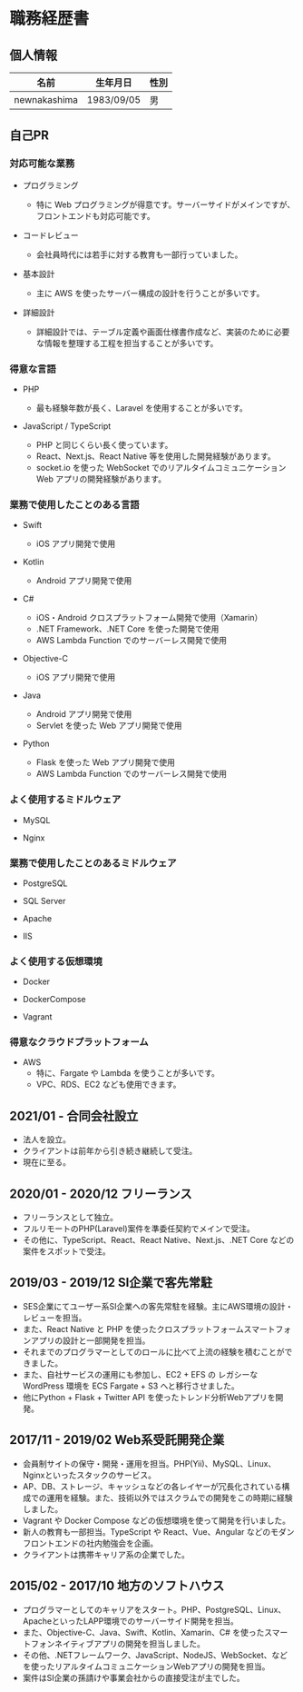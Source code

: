 # 職務経歴書

## 個人情報

| 名前 | 生年月日 | 性別 |
| ---|---|--- |
| newnakashima | 1983/09/05 | 男 |




## 自己PR
### 対応可能な業務

- プログラミング
    - 特に Web プログラミングが得意です。サーバーサイドがメインですが、フロントエンドも対応可能です。

- コードレビュー
    - 会社員時代には若手に対する教育も一部行っていました。

- 基本設計
    - 主に AWS を使ったサーバー構成の設計を行うことが多いです。

- 詳細設計
    - 詳細設計では、テーブル定義や画面仕様書作成など、実装のために必要な情報を整理する工程を担当することが多いです。

### 得意な言語

- PHP
    - 最も経験年数が長く、Laravel を使用することが多いです。

- JavaScript / TypeScript
    - PHP と同じくらい長く使っています。
    - React、Next.js、React Native 等を使用した開発経験があります。
    - socket.io を使った WebSocket でのリアルタイムコミュニケーション Web アプリの開発経験があります。

### 業務で使用したことのある言語

- Swift
    - iOS アプリ開発で使用

- Kotlin
    - Android アプリ開発で使用

- C#
    - iOS・Android クロスプラットフォーム開発で使用（Xamarin）
    - .NET Framework、.NET Core を使った開発で使用
    - AWS Lambda Function でのサーバーレス開発で使用

- Objective-C
    - iOS アプリ開発で使用

- Java
    - Android アプリ開発で使用
    - Servlet を使った Web アプリ開発で使用

- Python
    - Flask を使った Web アプリ開発で使用
    - AWS Lambda Function でのサーバーレス開発で使用

### よく使用するミドルウェア

- MySQL

- Nginx

### 業務で使用したことのあるミドルウェア

- PostgreSQL

- SQL Server

- Apache

- IIS

### よく使用する仮想環境

- Docker

- DockerCompose

- Vagrant

### 得意なクラウドプラットフォーム

- AWS
    - 特に、Fargate や Lambda を使うことが多いです。
    - VPC、RDS、EC2 なども使用できます。

## 2021/01 - 合同会社設立
- 法人を設立。
- クライアントは前年から引き続き継続して受注。
- 現在に至る。

## 2020/01 - 2020/12 フリーランス
- フリーランスとして独立。
- フルリモートのPHP(Laravel)案件を準委任契約でメインで受注。
- その他に、TypeScript、React、React Native、Next.js、.NET Core などの案件をスポットで受注。

## 2019/03 - 2019/12 SI企業で客先常駐
- SES企業にてユーザー系SI企業への客先常駐を経験。主にAWS環境の設計・レビューを担当。
- また、React Native と PHP を使ったクロスプラットフォームスマートフォンアプリの設計と一部開発を担当。
- それまでのプログラマーとしてのロールに比べて上流の経験を積むことができました。
- また、自社サービスの運用にも参加し、EC2 + EFS の レガシーなWordPress 環境を ECS Fargate + S3 へと移行させました。
- 他にPython + Flask + Twitter API を使ったトレンド分析Webアプリを開発。

## 2017/11 - 2019/02 Web系受託開発企業
- 会員制サイトの保守・開発・運用を担当。PHP(Yii)、MySQL、Linux、Nginxといったスタックのサービス。
- AP、DB、ストレージ、キャッシュなどの各レイヤーが冗長化されている構成での運用を経験。また、技術以外ではスクラムでの開発をこの時期に経験しました。
- Vagrant や Docker Compose などの仮想環境を使って開発を行いました。
- 新人の教育も一部担当。TypeScript や React、Vue、Angular などのモダンフロントエンドの社内勉強会を企画。
- クライアントは携帯キャリア系の企業でした。

## 2015/02 - 2017/10 地方のソフトハウス
- プログラマーとしてのキャリアをスタート。PHP、PostgreSQL、Linux、ApacheといったLAPP環境でのサーバーサイド開発を担当。
- また、Objective-C、Java、Swift、Kotlin、Xamarin、C# を使ったスマートフォンネイティブアプリの開発を担当しました。
- その他、.NETフレームワーク、JavaScript、NodeJS、WebSocket、などを使ったリアルタイムコミュニケーションWebアプリの開発を担当。
- 案件はSI企業の孫請けや事業会社からの直接受注が主でした。

